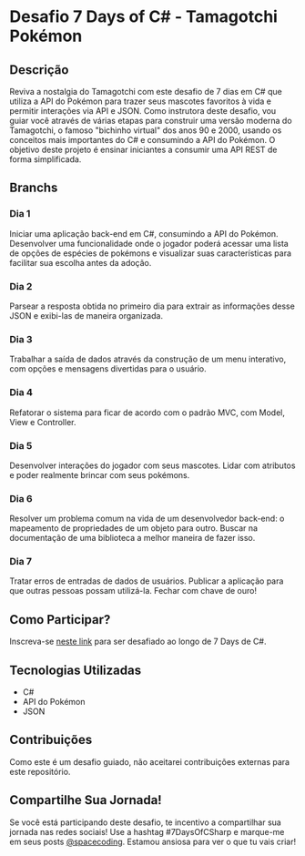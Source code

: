 # Desafio 7 Days of C# - Tamagotchi Pokémon

## Descrição
Reviva a nostalgia do Tamagotchi com este desafio de 7 dias em C# que utiliza a API do Pokémon para trazer seus mascotes favoritos à vida e permitir interações via API e JSON. Como instrutora deste desafio, vou guiar você através de várias etapas para construir uma versão moderna do Tamagotchi, o famoso "bichinho virtual" dos anos 90 e 2000, usando os conceitos mais importantes do C# e consumindo a API do Pokémon. O objetivo deste projeto é ensinar iniciantes a consumir uma API REST de forma simplificada.

## Branchs

### Dia 1
Iniciar uma aplicação back-end em C#, consumindo a API do Pokémon. Desenvolver uma funcionalidade onde o jogador poderá acessar uma lista de opções de espécies de pokémons e visualizar suas características para facilitar sua escolha antes da adoção.

### Dia 2
Parsear a resposta obtida no primeiro dia para extrair as informações desse JSON e exibi-las de maneira organizada.

### Dia 3
Trabalhar a saída de dados através da construção de um menu interativo, com opções e mensagens divertidas para o usuário.

### Dia 4
Refatorar o sistema para ficar de acordo com o padrão MVC, com Model, View e Controller.

### Dia 5
Desenvolver interações do jogador com seus mascotes. Lidar com atributos e poder realmente brincar com seus pokémons.

### Dia 6
Resolver um problema comum na vida de um desenvolvedor back-end: o mapeamento de propriedades de um objeto para outro. Buscar na documentação de uma biblioteca a melhor maneira de fazer isso.

### Dia 7
Tratar erros de entradas de dados de usuários. Publicar a aplicação para que outras pessoas possam utilizá-la. Fechar com chave de ouro!

## Como Participar?
Inscreva-se [neste link](https://7daysofcode.io/matricula/csharp) para ser desafiado ao longo de 7 Days de C#.

## Tecnologias Utilizadas
- C#
- API do Pokémon
- JSON

## Contribuições
Como este é um desafio guiado, não aceitarei contribuições externas para este repositório.

## Compartilhe Sua Jornada!
Se você está participando deste desafio, te incentivo a compartilhar sua jornada nas redes sociais! Use a hashtag #7DaysOfCSharp e marque-me em seus posts [@spacecoding](https://www.instagram.com/spacecoding/). Estamou ansiosa para ver o que tu vais criar!

